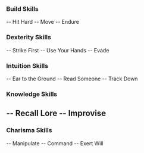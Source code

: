 ### Build Skills
-- Hit Hard
-- Move 
-- Endure

### Dexterity Skills
-- Strike First
-- Use Your Hands
-- Evade

### Intuition Skills
-- Ear to the Ground
-- Read Someone
-- Track Down

### Knowledge Skills
-- Recall Lore
-- Improvise
-- 

### Charisma Skills
-- Manipulate
-- Command
-- Exert Will
